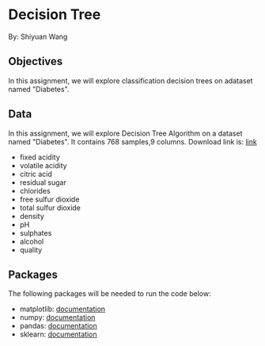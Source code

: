 # Decision Tree

By: Shiyuan Wang

## Objectives

In this assignment, we will explore classification decision trees on adataset named "Diabetes". 

## Data
In this assignment, we will explore Decision Tree Algorithm on a dataset named "Diabetes". It contains 768 samples,9 columns. Download link is: [link](https://www.kaggle.com/uciml/pima-indians-diabetes-database)
* fixed acidity
* volatile acidity
* citric acid
* residual sugar
* chlorides
* free sulfur dioxide
* total sulfur dioxide
* density
* pH
* sulphates
* alcohol
* quality


## Packages
The following packages will be needed to run the code below:
*   matplotlib: [documentation](https://matplotlib.org/stable/api/_as_gen/matplotlib.pyplot.html)
*   numpy: [documentation](https://numpy.org/devdocs/)
*   pandas: [documentation](https://pandas.pydata.org/docs/)
*   sklearn: [documentation](https://scikit-learn.org/stable/)
